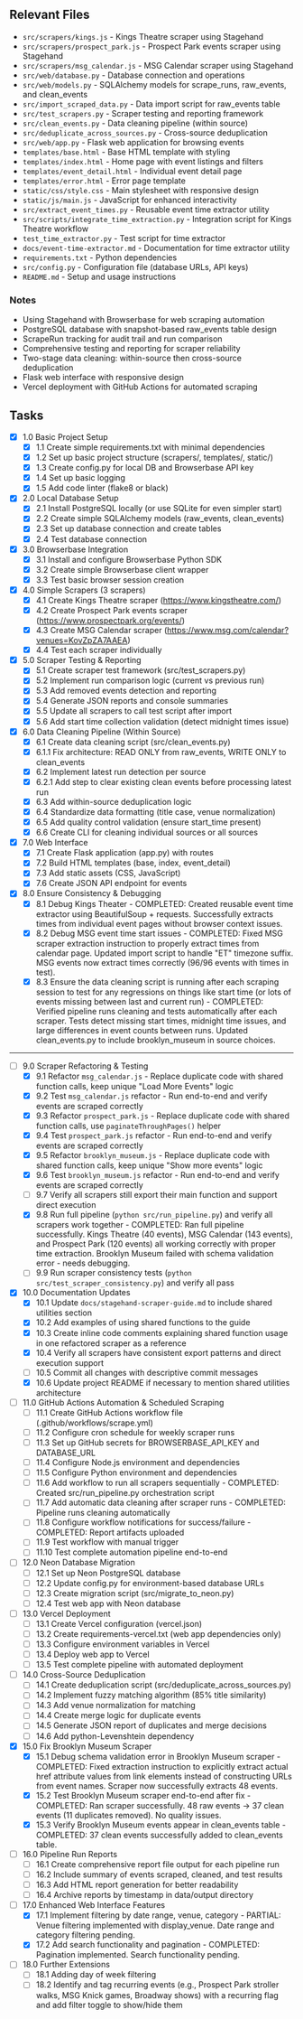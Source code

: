 ## Relevant Files

- `src/scrapers/kings.js` - Kings Theatre scraper using Stagehand
- `src/scrapers/prospect_park.js` - Prospect Park events scraper using Stagehand  
- `src/scrapers/msg_calendar.js` - MSG Calendar scraper using Stagehand
- `src/web/database.py` - Database connection and operations
- `src/web/models.py` - SQLAlchemy models for scrape_runs, raw_events, and clean_events
- `src/import_scraped_data.py` - Data import script for raw_events table
- `src/test_scrapers.py` - Scraper testing and reporting framework
- `src/clean_events.py` - Data cleaning pipeline (within source)
- `src/deduplicate_across_sources.py` - Cross-source deduplication
- `src/web/app.py` - Flask web application for browsing events
- `templates/base.html` - Base HTML template with styling
- `templates/index.html` - Home page with event listings and filters
- `templates/event_detail.html` - Individual event detail page
- `templates/error.html` - Error page template
- `static/css/style.css` - Main stylesheet with responsive design
- `static/js/main.js` - JavaScript for enhanced interactivity
- `src/extract_event_times.py` - Reusable event time extractor utility
- `src/scripts/integrate_time_extraction.py` - Integration script for Kings Theatre workflow
- `test_time_extractor.py` - Test script for time extractor
- `docs/event-time-extractor.md` - Documentation for time extractor utility
- `requirements.txt` - Python dependencies
- `src/config.py` - Configuration file (database URLs, API keys)
- `README.md` - Setup and usage instructions

### Notes

- Using Stagehand with Browserbase for web scraping automation
- PostgreSQL database with snapshot-based raw_events table design
- ScrapeRun tracking for audit trail and run comparison
- Comprehensive testing and reporting for scraper reliability
- Two-stage data cleaning: within-source then cross-source deduplication
- Flask web interface with responsive design
- Vercel deployment with GitHub Actions for automated scraping

## Tasks

- [x] 1.0 Basic Project Setup
  - [x] 1.1 Create simple requirements.txt with minimal dependencies
  - [x] 1.2 Set up basic project structure (scrapers/, templates/, static/)
  - [x] 1.3 Create config.py for local DB and Browserbase API key
  - [x] 1.4 Set up basic logging
  - [x] 1.5 Add code linter (flake8 or black)
- [x] 2.0 Local Database Setup
  - [x] 2.1 Install PostgreSQL locally (or use SQLite for even simpler start)
  - [x] 2.2 Create simple SQLAlchemy models (raw_events, clean_events)
  - [x] 2.3 Set up database connection and create tables
  - [x] 2.4 Test database connection
- [x] 3.0 Browserbase Integration
  - [x] 3.1 Install and configure Browserbase Python SDK
  - [x] 3.2 Create simple Browserbase client wrapper
  - [x] 3.3 Test basic browser session creation
- [x] 4.0 Simple Scrapers (3 scrapers)
  - [x] 4.1 Create Kings Theatre scraper (https://www.kingstheatre.com/)
  - [x] 4.2 Create Prospect Park events scraper (https://www.prospectpark.org/events/)
  - [x] 4.3 Create MSG Calendar scraper (https://www.msg.com/calendar?venues=KovZpZA7AAEA)
  - [x] 4.4 Test each scraper individually
- [x] 5.0 Scraper Testing & Reporting
  - [x] 5.1 Create scraper test framework (src/test_scrapers.py)
  - [x] 5.2 Implement run comparison logic (current vs previous run)
  - [x] 5.3 Add removed events detection and reporting
  - [x] 5.4 Generate JSON reports and console summaries
  - [x] 5.5 Update all scrapers to call test script after import
  - [x] 5.6 Add start time collection validation (detect midnight times issue)
- [x] 6.0 Data Cleaning Pipeline (Within Source)
  - [x] 6.1 Create data cleaning script (src/clean_events.py)
  - [x] 6.1.1 Fix architecture: READ ONLY from raw_events, WRITE ONLY to clean_events
  - [x] 6.2 Implement latest run detection per source
  - [x] 6.2.1 Add step to clear existing clean events before processing latest run
  - [x] 6.3 Add within-source deduplication logic
  - [x] 6.4 Standardize data formatting (title case, venue normalization)
  - [x] 6.5 Add quality control validation (ensure start_time present)
  - [x] 6.6 Create CLI for cleaning individual sources or all sources
- [x] 7.0 Web Interface
  - [x] 7.1 Create Flask application (app.py) with routes
  - [x] 7.2 Build HTML templates (base, index, event_detail)
  - [x] 7.3 Add static assets (CSS, JavaScript)
  - [x] 7.6 Create JSON API endpoint for events
- [x] 8.0 Ensure Consistency & Debugging
  - [x] 8.1 Debug Kings Theater - COMPLETED: Created reusable event time extractor using BeautifulSoup + requests. Successfully extracts times from individual event pages without browser context issues.
  - [x] 8.2 Debug MSG event time start issues - COMPLETED: Fixed MSG scraper extraction instruction to properly extract times from calendar page. Updated import script to handle "ET" timezone suffix. MSG events now extract times correctly (96/96 events with times in test).
  - [x] 8.3 Ensure the data cleaning script is running after each scraping session to test for any regressions on things like start time (or lots of events missing between last and current run) - COMPLETED: Verified pipeline runs cleaning and tests automatically after each scraper. Tests detect missing start times, midnight time issues, and large differences in event counts between runs. Updated clean_events.py to include brooklyn_museum in source choices.

--------------------------------------------------------------------------------

- [ ] 9.0 Scraper Refactoring & Testing
  - [x] 9.1 Refactor `msg_calendar.js` - Replace duplicate code with shared function calls, keep unique "Load More Events" logic
  - [x] 9.2 Test `msg_calendar.js` refactor - Run end-to-end and verify events are scraped correctly
  - [x] 9.3 Refactor `prospect_park.js` - Replace duplicate code with shared function calls, use `paginateThroughPages()` helper
  - [x] 9.4 Test `prospect_park.js` refactor - Run end-to-end and verify events are scraped correctly
  - [x] 9.5 Refactor `brooklyn_museum.js` - Replace duplicate code with shared function calls, keep unique "Show more events" logic
  - [x] 9.6 Test `brooklyn_museum.js` refactor - Run end-to-end and verify events are scraped correctly
  - [ ] 9.7 Verify all scrapers still export their main function and support direct execution
  - [x] 9.8 Run full pipeline (`python src/run_pipeline.py`) and verify all scrapers work together - COMPLETED: Ran full pipeline successfully. Kings Theatre (40 events), MSG Calendar (143 events), and Prospect Park (120 events) all working correctly with proper time extraction. Brooklyn Museum failed with schema validation error - needs debugging.
  - [ ] 9.9 Run scraper consistency tests (`python src/test_scraper_consistency.py`) and verify all pass
- [x] 10.0 Documentation Updates
  - [x] 10.1 Update `docs/stagehand-scraper-guide.md` to include shared utilities section
  - [x] 10.2 Add examples of using shared functions to the guide
  - [x] 10.3 Create inline code comments explaining shared function usage in one refactored scraper as a reference
  - [x] 10.4 Verify all scrapers have consistent export patterns and direct execution support
  - [ ] 10.5 Commit all changes with descriptive commit messages
  - [x] 10.6 Update project README if necessary to mention shared utilities architecture
- [ ] 11.0 GitHub Actions Automation & Scheduled Scraping
  - [ ] 11.1 Create GitHub Actions workflow file (.github/workflows/scrape.yml)
  - [ ] 11.2 Configure cron schedule for weekly scraper runs
  - [ ] 11.3 Set up GitHub secrets for BROWSERBASE_API_KEY and DATABASE_URL
  - [ ] 11.4 Configure Node.js environment and dependencies
  - [ ] 11.5 Configure Python environment and dependencies
  - [ ] 11.6 Add workflow to run all scrapers sequentially - COMPLETED: Created src/run_pipeline.py orchestration script
  - [ ] 11.7 Add automatic data cleaning after scraper runs - COMPLETED: Pipeline runs cleaning automatically
  - [ ] 11.8 Configure workflow notifications for success/failure - COMPLETED: Report artifacts uploaded
  - [ ] 11.9 Test workflow with manual trigger
  - [ ] 11.10 Test complete automation pipeline end-to-end
- [ ] 12.0 Neon Database Migration
  - [ ] 12.1 Set up Neon PostgreSQL database
  - [ ] 12.2 Update config.py for environment-based database URLs
  - [ ] 12.3 Create migration script (src/migrate_to_neon.py)
  - [ ] 12.4 Test web app with Neon database
- [ ] 13.0 Vercel Deployment
  - [ ] 13.1 Create Vercel configuration (vercel.json)
  - [ ] 13.2 Create requirements-vercel.txt (web app dependencies only)
  - [ ] 13.3 Configure environment variables in Vercel
  - [ ] 13.4 Deploy web app to Vercel
  - [ ] 13.5 Test complete pipeline with automated deployment
- [ ] 14.0 Cross-Source Deduplication
  - [ ] 14.1 Create deduplication script (src/deduplicate_across_sources.py)
  - [ ] 14.2 Implement fuzzy matching algorithm (85% title similarity)
  - [ ] 14.3 Add venue normalization for matching
  - [ ] 14.4 Create merge logic for duplicate events
  - [ ] 14.5 Generate JSON report of duplicates and merge decisions
  - [ ] 14.6 Add python-Levenshtein dependency
- [x] 15.0 Fix Brooklyn Museum Scraper
  - [x] 15.1 Debug schema validation error in Brooklyn Museum scraper - COMPLETED: Fixed extraction instruction to explicitly extract actual href attribute values from link elements instead of constructing URLs from event names. Scraper now successfully extracts 48 events.
  - [x] 15.2 Test Brooklyn Museum scraper end-to-end after fix - COMPLETED: Ran scraper successfully. 48 raw events → 37 clean events (11 duplicates removed). No quality issues.
  - [x] 15.3 Verify Brooklyn Museum events appear in clean_events table - COMPLETED: 37 clean events successfully added to clean_events table.
- [ ] 16.0 Pipeline Run Reports
  - [ ] 16.1 Create comprehensive report file output for each pipeline run
  - [ ] 16.2 Include summary of events scraped, cleaned, and test results
  - [ ] 16.3 Add HTML report generation for better readability
  - [ ] 16.4 Archive reports by timestamp in data/output directory
- [ ] 17.0 Enhanced Web Interface Features
  - [x] 17.1 Implement filtering by date range, venue, category - PARTIAL: Venue filtering implemented with display_venue. Date range and category filtering pending.
  - [x] 17.2 Add search functionality and pagination - COMPLETED: Pagination implemented. Search functionality pending.
- [ ] 18.0 Further Extensions
  - [ ] 18.1 Adding day of week filtering
  - [ ] 18.2 Identify and tag recurring events (e.g., Prospect Park stroller walks, MSG Knick games, Broadway shows) with a recurring flag and add filter toggle to show/hide them
